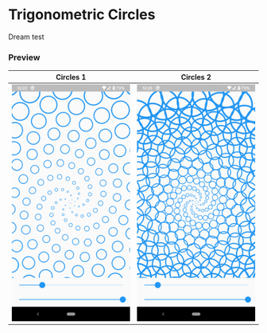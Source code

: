 # Trigonometric Circles

Dream test

### Preview
Circles 1          | Circles 2
:-----------------:|:-----------------:
![](preview/1.png) |![](preview/2.png) 

